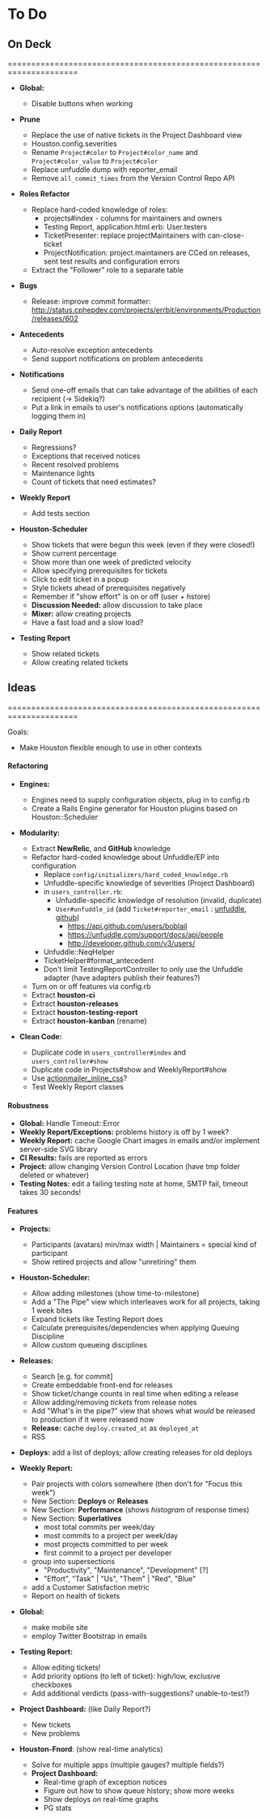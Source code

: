 # To Do

## On Deck
=====================================================================

 - **Global:**
   - Disable buttons when working

 - **Prune**
   - Replace the use of native tickets in the Project Dashboard view
   - Houston.config.severities
   - Rename `Project#color` to `Project#color_name` and `Project#color_value` to `Project#color`
   - Replace unfuddle dump with reporter_email
   - Remove `all_commit_times` from the Version Control Repo API
 
 - **Roles Refactor**
   - Replace hard-coded knowledge of roles:
     - projects#index - columns for maintainers and owners
     - Testing Report, application.html.erb: User.testers
     - TicketPresenter: replace projectMaintainers with can-close-ticket
     - ProjectNotification: project.maintainers are CCed on releases, sent test results and configuration errors
   - Extract the "Follower" role to a separate table

 - **Bugs**
   - Release: improve commit formatter: http://status.cphepdev.com/projects/errbit/environments/Production/releases/602

 - **Antecedents**
   - Auto-resolve exception antecedents
   - Send support notifications on problem antecedents

 - **Notifications**
   - Send one-off emails that can take advantage of the abilities of each recipient (-> Sidekiq?)
   - Put a link in emails to user's notifications options (automatically logging them in)

 - **Daily Report**
   - Regressions?
   - Exceptions that received notices
   - Recent resolved problems
   - Maintenance lights
   - Count of tickets that need estimates?

 - **Weekly Report**
   - Add tests section

 - **Houston-Scheduler**
   - Show tickets that were begun this week (even if they were closed!)
   - Show current percentage
   - Show more than one week of predicted velocity
   - Allow specifying prerequisites for tickets
   - Click to edit ticket in a popup
   - Style tickets ahead of prerequisites negatively
   - Remember if "show effort" is on or off (user + hstore)
   - **Discussion Needed:** allow discussion to take place
   - **Mixer:** allow creating projects
   - Have a fast load and a slow load?

 - **Testing Report**
   - Show related tickets
   - Allow creating related tickets



## Ideas
=====================================================================

Goals:
 - Make Houston flexible enough to use in other contexts
 
#### Refactoring

 - **Engines:**
   - Engines need to supply configuration objects, plug in to config.rb
   - Create a Rails Engine generator for Houston plugins based on Houston::Scheduler

 - **Modularity:**
   - Extract **NewRelic**, and **GitHub** knowledge
   - Refactor hard-coded knowledge about Unfuddle/EP into configuration
     - Replace `config/initializers/hard_coded_knowledge.rb`
     - Unfuddle-specific knowledge of severities (Project Dashboard)
     - in `users_controller.rb`:
       - Unfuddle-specific knowledge of resolution (invalid, duplicate)
       - `User#unfuddle_id` (add `Ticket#reporter_email` : [unfuddle](people/:reporter_id), [github](users/:login))
         - https://api.github.com/users/boblail
         - https://unfuddle.com/support/docs/api/people
         - http://developer.github.com/v3/users/
     - Unfuddle::NeqHelper
     - TicketHelper#format_antecedent
     - Don't limit TestingReportController to only use the Unfuddle adapter (have adapters publish their features?)
   - Turn on or off features via config.rb
   - Extract **houston-ci**
   - Extract **houston-releases**
   - Extract **houston-testing-report**
   - Extract **houston-kanban** (rename)

 - **Clean Code:**
   - Duplicate code in `users_controller#index` and `users_controller#show`
   - Duplicate code in Projects#show and WeeklyReport#show
   - Use [actionmailer_inline_css](https://github.com/ndbroadbent/actionmailer_inline_css)?
   - Test Weekly Report classes

#### Robustness

 - **Global:** Handle Timeout::Error
 - **Weekly Report/Exceptions:** problems history is off by 1 week?
 - **Weekly Report:** cache Google Chart images in emails and/or implement server-side SVG library
 - **CI Results:** fails are reported as errors
 - **Project:** allow changing Version Control Location (have tmp folder deleted or whatever)
 - **Testing Notes:** edit a failing testing note at home, SMTP fail, timeout takes 30 seconds!

#### Features

 - **Projects:**
   - Participants (avatars) min/max width | Maintainers = special kind of participant
   - Show retired projects and allow "unretiring" them

 - **Houston-Scheduler:**
   - Allow adding milestones (show time-to-milestone)
   - Add a "The Pipe" view which interleaves work for all projects, taking 1 week bites
   - Expand tickets like Testing Report does
   - Calculate prerequisites/dependencies when applying Queuing Discipline
   - Allow custom queueing disciplines

 - **Releases:**
   - Search [e.g. for commit]
   - Create embeddable front-end for releases
   - Show ticket/change counts in real time when editing a release
   - Allow adding/removing _tickets_ from release notes
   - Add "What's in the pipe?" view that shows what _would_ be released to production if it were released now
   - **Release:** cache `deploy.created_at` as `deployed_at`
   - RSS

 - **Deploys:** add a list of deploys; allow creating releases for old deploys

 - **Weekly Report:**
   - Pair projects with colors somewhere (then don't for "Focus this week")
   - New Section: **Deploys** or **Releases**
   - New Section: **Performance** (shows _histogram_ of response times)
   - New Section: **Superlatives**
     - most total commits per week/day
     - most commits to a project per week/day
     - most projects committed to per week
     - first commit to a project per developer
   - group into supersections
     - "Productivity", "Maintenance", "Development" [?]
     - "Effort", "Task" | "Us", "Them" | "Red", "Blue"
   - add a Customer Satisfaction metric
   - Report on health of tickets

 - **Global:**
   - make mobile site
   - employ Twitter Bootstrap in emails

 - **Testing Report:**
   - Allow editing tickets!
   - Add priority options (to left of ticket): high/low, exclusive checkboxes
   - Add additional verdicts (pass-with-suggestions? unable-to-test?)

 - **Project Dashboard:** (like Daily Report?)
   - New tickets
   - New problems

 - **Houston-Fnord**: (show real-time analytics)
   - Solve for multiple apps (multiple gauges? multiple fields?)
   - **Project Dashboard:**
     - Real-time graph of exception notices
     - Figure out how to show queue history; show more weeks
     - Show deploys _on_ real-time graphs
     - PG stats
